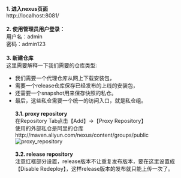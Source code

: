 __1. 进入nexus页面__    
    http://localhost:8081/    
&nbsp;    
__2. 使用管理员用户登录：__    
    用户名：admin    
    密码：admin123    
&nbsp;    
__3. 新建仓库__    
    这里需要解释一下我们需要的仓库类型:
  * 我们需要一个代理仓库从网上下载安装包，    
  * 需要一个release仓库保存已经发布的上线的安装包，    
  * 还需要一个snapshot用来保存快照的私仓。    
  * 最后，这些私仓需要一个统一的访问入口，就是私仓组。    
&nbsp;    
__3.1. proxy repository__    
    在Repository Tab点击【Add】->【Proxy Repository】    
    使用的外部私仓是阿里的仓库http://maven.aliyun.com/nexus/content/groups/public    
  ![proxy_repository](https://github.com/zhang-jh/nexus_maven_service/blob/master/images/proxy_repository.png)    
&nbsp;    
__3.2. release repository__    
    注意红框部分设置，release版本不让重复发布版本，要在这里设置成【Disable Redeploy】，这样release版本的发布就只能上传一次了。
    
